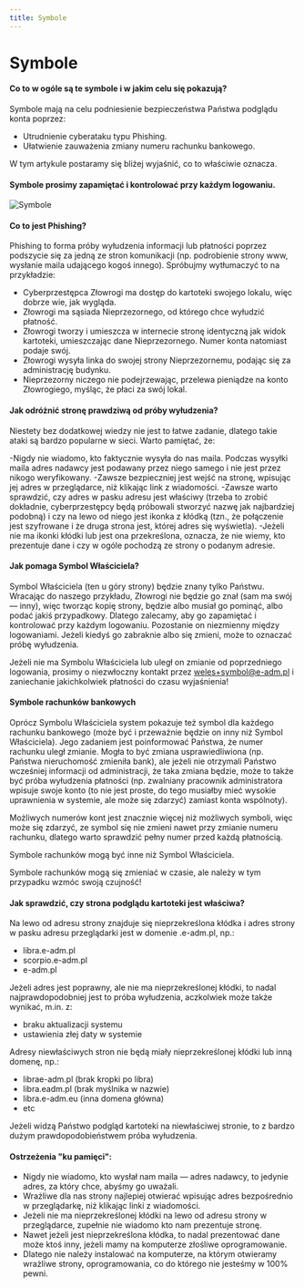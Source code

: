 ```yaml
---
title: Symbole
---
```


# Symbole

#### Co to w ogóle są te symbole i w jakim celu się pokazują?
Symbole mają na celu podniesienie bezpieczeństwa Państwa podglądu konta poprzez:

- Utrudnienie cyberataku typu Phishing.
- Ułatwienie zauważenia zmiany numeru rachunku bankowego.

W tym artykule postaramy się bliżej wyjaśnić, co to właściwie oznacza.

#### Symbole prosimy zapamiętać i kontrolować przy każdym logowaniu.

![Symbole](symbole1.png)

#### Co to jest Phishing?

Phishing to forma próby wyłudzenia informacji lub płatności poprzez podszycie się za jedną ze stron komunikacji (np. podrobienie strony www, wysłanie maila udającego kogoś innego). Spróbujmy wytłumaczyć to na przykładzie:

- Cyberprzestępca Złowrogi ma dostęp do kartoteki swojego lokalu, więc dobrze wie, jak wygląda.
- Złowrogi ma sąsiada Nieprzezornego, od którego chce wyłudzić płatność.
- Złowrogi tworzy i umieszcza w internecie stronę identyczną jak widok kartoteki, umieszczając dane Nieprzezornego. Numer konta natomiast podaje swój.
- Złowrogi wysyła linka do swojej strony Nieprzezornemu, podając się za administrację budynku.
- Nieprzezorny niczego nie podejrzewając, przelewa pieniądze na konto Złowrogiego, myśląc, że płaci za swój lokal.

#### Jak odróżnić stronę prawdziwą od próby wyłudzenia?

Niestety bez dodatkowej wiedzy nie jest to łatwe zadanie, dlatego takie ataki są bardzo popularne w sieci. Warto pamiętać, że:

-Nigdy nie wiadomo, kto faktycznie wysyła do nas maila. Podczas wysyłki maila adres nadawcy jest podawany przez niego samego i nie jest przez nikogo weryfikowany.
-Zawsze bezpieczniej jest wejść na stronę, wpisując jej adres w przeglądarce, niż klikając link z wiadomości.
-Zawsze warto sprawdzić, czy adres w pasku adresu jest właściwy (trzeba to zrobić dokładnie, cyberprzestępcy będą próbowali stworzyć nazwę jak najbardziej podobną) i czy na lewo od niego jest ikonka z kłódką (tzn., że połączenie jest szyfrowane i że druga strona jest, której adres się wyświetla).
-Jeżeli nie ma ikonki kłódki lub jest ona przekreślona, oznacza, że nie wiemy, kto prezentuje dane i czy w ogóle pochodzą ze strony o podanym adresie.

#### Jak pomaga Symbol Właściciela?

Symbol Właściciela (ten u góry strony) będzie znany tylko Państwu. Wracając do naszego przykładu, Złowrogi nie będzie go znał (sam ma swój — inny), więc tworząc kopię strony, będzie albo musiał go pominąć, albo podać jakiś przypadkowy. Dlatego zalecamy, aby go zapamiętać i kontrolować przy każdym logowaniu. Pozostanie on niezmienny między logowaniami. Jeżeli kiedyś go zabraknie albo się zmieni, może to oznaczać próbę wyłudzenia.

Jeżeli nie ma Symbolu Właściciela lub uległ on zmianie od poprzedniego logowania, prosimy o niezwłoczny kontakt przez weles+symbol@e-adm.pl i zaniechanie jakichkolwiek płatności do czasu wyjaśnienia!

#### Symbole rachunków bankowych

Oprócz Symbolu Właściciela system pokazuje też symbol dla każdego rachunku bankowego (może być i przeważnie będzie on inny niż Symbol Właściciela). Jego zadaniem jest poinformować Państwa, że numer rachunku uległ zmianie. Mogła to być zmiana usprawiedliwiona (np. Państwa nieruchomość zmieniła bank), ale jeżeli nie otrzymali Państwo wcześniej informacji od administracji, że taka zmiana będzie, może to także być próba wyłudzenia płatności (np. zwalniany pracownik administratora wpisuje swoje konto (to nie jest proste, do tego musiałby mieć wysokie uprawnienia w systemie, ale może się zdarzyć) zamiast konta wspólnoty).

Możliwych numerów kont jest znacznie więcej niż możliwych symboli, więc może się zdarzyć, ze symbol się nie zmieni nawet przy zmianie numeru rachunku, dlatego warto sprawdzić pełny numer przed każdą płatnością.

Symbole rachunków mogą być inne niż Symbol Właściciela.

Symbole rachunków mogą się zmieniać w czasie, ale należy w tym przypadku wzmóc swoją czujność!

#### Jak sprawdzić, czy strona podglądu kartoteki jest właściwa?

Na lewo od adresu strony znajduje się nieprzekreślona kłódka i adres strony w pasku adresu przeglądarki jest w domenie .e-adm.pl, np.:

- libra.e-adm.pl
- scorpio.e-adm.pl
- e-adm.pl

Jeżeli adres jest poprawny, ale nie ma nieprzekreślonej kłódki, to nadal najprawdopodobniej jest to próba wyłudzenia, aczkolwiek może także wynikać, m.in. z:

- braku aktualizacji systemu
- ustawienia złej daty w systemie

Adresy niewłaściwych stron nie będą miały nieprzekreślonej kłódki lub inną domenę, np.:

- librae-adm.pl (brak kropki po libra)
- libra.eadm.pl (brak myślnika w nazwie)
- libra.e-adm.eu (inna domena główna)
- etc

Jeżeli widzą Państwo podgląd kartoteki na niewłaściwej stronie, to z bardzo dużym prawdopodobieństwem próba wyłudzenia.


#### Ostrzeżenia "ku pamięci":

- Nigdy nie wiadomo, kto wysłał nam maila — adres nadawcy, to jedynie adres, za który chce, abyśmy go uważali.
- Wrażliwe dla nas strony najlepiej otwierać wpisując adres bezpośrednio w przeglądarkę, niż klikając linki z wiadomości.
- Jeżeli nie ma nieprzekreślonej kłódki na lewo od adresu strony w przeglądarce, zupełnie nie wiadomo kto nam prezentuje stronę.
- Nawet jeżeli jest nieprzekreślona kłódka, to nadal prezentować dane może ktoś inny, jeżeli mamy na komputerze złośliwe oprogramowanie.
- Dlatego nie należy instalować na komputerze, na którym otwieramy wrażliwe strony, oprogramowania, co do którego nie jesteśmy w 100% pewni.